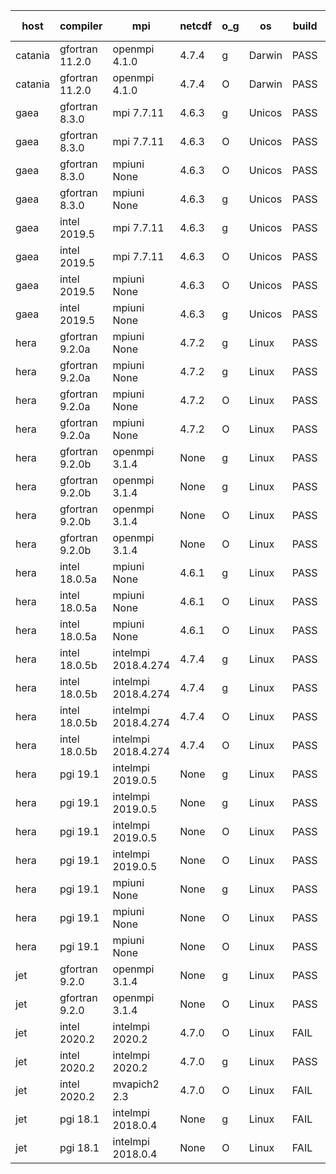 

| host     | compiler                              | mpi                      | netcdf        | o_g        | os       | build       | u_pass          | u_fail          | s_pass            | s_fail            | e_pass             | e_fail             | nuopc_pass       | nuopc_fail       | artifacts link          |
|----------|---------------------------------------|--------------------------|---------------|------------|----------|-------------|-----------------|-----------------|-------------------|-------------------|--------------------|--------------------|------------------|------------------|-------------------------|
| catania | gfortran 11.2.0 | openmpi 4.1.0  | 4.7.4  | g | Darwin | PASS | None | None | None | None | None | None | None | None | <a href="https://github.com/esmf-org/esmf-test-artifacts/tree/31e70b80627d026837cf21e6e0f89d64b097569d/update_pio2.5.9/gfortran/11.2.0/g/openmpi/4.1.0" target="_blank">31e70b8</a> | 
| catania | gfortran 11.2.0 | openmpi 4.1.0  | 4.7.4  | O | Darwin | PASS | 13863 | 9 | 49 | 0 | 80 | 0 | 47 | 5 | <a href="https://github.com/esmf-org/esmf-test-artifacts/tree/863c776b8d16f470c494e7f35c5119996bb61f26/update_pio2.5.9/gfortran/11.2.0/O/openmpi/4.1.0" target="_blank">863c776</a> | 
| gaea | gfortran 8.3.0 | mpi 7.7.11  | 4.6.3  | g | Unicos | PASS | None | None | None | None | None | None | None | None | <a href="https://github.com/esmf-org/esmf-test-artifacts/tree/c295ac67451b7eecef13bb600616889df34cef44/update_pio2.5.9/gfortran/8.3.0/g/mpi/7.7.11" target="_blank">c295ac6</a> | 
| gaea | gfortran 8.3.0 | mpi 7.7.11  | 4.6.3  | O | Unicos | PASS | None | None | None | None | None | None | None | None | <a href="https://github.com/esmf-org/esmf-test-artifacts/tree/2e26495a4cdb9d866127f3da3896d6adbf66f4e0/update_pio2.5.9/gfortran/8.3.0/O/mpi/7.7.11" target="_blank">2e26495</a> | 
| gaea | gfortran 8.3.0 | mpiuni None  | 4.6.3  | O | Unicos | PASS | None | None | None | None | None | None | None | None | <a href="https://github.com/esmf-org/esmf-test-artifacts/tree/82f8aaff67dfd04ac71180b0b6ec01e6f39edf42/update_pio2.5.9/gfortran/8.3.0/O/mpiuni/None" target="_blank">82f8aaf</a> | 
| gaea | gfortran 8.3.0 | mpiuni None  | 4.6.3  | g | Unicos | PASS | None | None | None | None | None | None | None | None | <a href="https://github.com/esmf-org/esmf-test-artifacts/tree/83d4217609ec7e82969fca9f349730c740fdee74/update_pio2.5.9/gfortran/8.3.0/g/mpiuni/None" target="_blank">83d4217</a> | 
| gaea | intel 2019.5 | mpi 7.7.11  | 4.6.3  | g | Unicos | PASS | None | None | None | None | None | None | None | None | <a href="https://github.com/esmf-org/esmf-test-artifacts/tree/17010e13cad4e6c4b8be152eee5916c8bb81a8b4/update_pio2.5.9/intel/2019.5/g/mpi/7.7.11" target="_blank">17010e1</a> | 
| gaea | intel 2019.5 | mpi 7.7.11  | 4.6.3  | O | Unicos | PASS | None | None | None | None | None | None | None | None | <a href="https://github.com/esmf-org/esmf-test-artifacts/tree/1aa2e9dba9eb39f1518da687e0692bd71278b7b6/update_pio2.5.9/intel/2019.5/O/mpi/7.7.11" target="_blank">1aa2e9d</a> | 
| gaea | intel 2019.5 | mpiuni None  | 4.6.3  | O | Unicos | PASS | None | None | None | None | None | None | None | None | <a href="https://github.com/esmf-org/esmf-test-artifacts/tree/356b29e1fdf6d835e4ced24a8d9c09dbffa160ad/update_pio2.5.9/intel/2019.5/O/mpiuni/None" target="_blank">356b29e</a> | 
| gaea | intel 2019.5 | mpiuni None  | 4.6.3  | g | Unicos | PASS | None | None | None | None | None | None | None | None | <a href="https://github.com/esmf-org/esmf-test-artifacts/tree/73bc0e1847a85569668884f0dd8d828c4f578d3a/update_pio2.5.9/intel/2019.5/g/mpiuni/None" target="_blank">73bc0e1</a> | 
| hera | gfortran 9.2.0a | mpiuni None  | 4.7.2  | g | Linux | PASS | 12316 | 0 | 8 | 0 | 43 | 0 | None | None | <a href="https://github.com/esmf-org/esmf-test-artifacts/tree/f1a7767e9eee9f66b1999042fd83f02bdbc0cf1e/update_pio2.5.9/gfortran/9.2.0a/g/mpiuni/None" target="_blank">f1a7767</a> | 
| hera | gfortran 9.2.0a | mpiuni None  | 4.7.2  | g | Linux | PASS | 12316 | 0 | 8 | 0 | 43 | 0 | None | None | <a href="https://github.com/esmf-org/esmf-test-artifacts/tree/868fd3f32837445ec459d1943f4ab4683375cef2/update_pio2.5.9/gfortran/9.2.0a/g/mpiuni/None" target="_blank">868fd3f</a> | 
| hera | gfortran 9.2.0a | mpiuni None  | 4.7.2  | O | Linux | PASS | 12316 | 0 | 8 | 0 | 43 | 0 | None | None | <a href="https://github.com/esmf-org/esmf-test-artifacts/tree/02294f9ad3f6201499c505acd30eef2add03c064/update_pio2.5.9/gfortran/9.2.0a/O/mpiuni/None" target="_blank">02294f9</a> | 
| hera | gfortran 9.2.0a | mpiuni None  | 4.7.2  | O | Linux | PASS | 12316 | 0 | 8 | 0 | 43 | 0 | None | None | <a href="https://github.com/esmf-org/esmf-test-artifacts/tree/8c8d4330dd721bd7519106252533bc9712be3265/update_pio2.5.9/gfortran/9.2.0a/O/mpiuni/None" target="_blank">8c8d433</a> | 
| hera | gfortran 9.2.0b | openmpi 3.1.4  | None  | g | Linux | PASS | 13872 | 0 | 49 | 0 | 80 | 0 | 52 | 0 | <a href="https://github.com/esmf-org/esmf-test-artifacts/tree/c9ed59f2b5deef0b28c9c4901b2b7049631cf3c3/update_pio2.5.9/gfortran/9.2.0b/g/openmpi/3.1.4" target="_blank">c9ed59f</a> | 
| hera | gfortran 9.2.0b | openmpi 3.1.4  | None  | g | Linux | PASS | 13872 | 0 | 49 | 0 | 80 | 0 | 52 | 0 | <a href="https://github.com/esmf-org/esmf-test-artifacts/tree/555d9af0bc62faf92ade0173724796cc784d2a5c/update_pio2.5.9/gfortran/9.2.0b/g/openmpi/3.1.4" target="_blank">555d9af</a> | 
| hera | gfortran 9.2.0b | openmpi 3.1.4  | None  | O | Linux | PASS | 13872 | 0 | 49 | 0 | 80 | 0 | 52 | 0 | <a href="https://github.com/esmf-org/esmf-test-artifacts/tree/16af287ce29a462bb0790969279f5448bfa06c4f/update_pio2.5.9/gfortran/9.2.0b/O/openmpi/3.1.4" target="_blank">16af287</a> | 
| hera | gfortran 9.2.0b | openmpi 3.1.4  | None  | O | Linux | PASS | 13872 | 0 | 49 | 0 | 80 | 0 | 52 | 0 | <a href="https://github.com/esmf-org/esmf-test-artifacts/tree/4ab3fc0a93a28856b5239c355c1160bc25b3e160/update_pio2.5.9/gfortran/9.2.0b/O/openmpi/3.1.4" target="_blank">4ab3fc0</a> | 
| hera | intel 18.0.5a | mpiuni None  | 4.6.1  | g | Linux | PASS | None | None | None | None | None | None | None | None | <a href="https://github.com/esmf-org/esmf-test-artifacts/tree/e2bffa6abc5921bc52fcbab71639cadeab94daf2/update_pio2.5.9/intel/18.0.5a/g/mpiuni/None" target="_blank">e2bffa6</a> | 
| hera | intel 18.0.5a | mpiuni None  | 4.6.1  | O | Linux | PASS | 12316 | 0 | 8 | 0 | 43 | 0 | None | None | <a href="https://github.com/esmf-org/esmf-test-artifacts/tree/ec4fe67382cf7effe7728abf9d3c55f18ee8dc30/update_pio2.5.9/intel/18.0.5a/O/mpiuni/None" target="_blank">ec4fe67</a> | 
| hera | intel 18.0.5a | mpiuni None  | 4.6.1  | O | Linux | PASS | 12316 | 0 | 8 | 0 | 43 | 0 | None | None | <a href="https://github.com/esmf-org/esmf-test-artifacts/tree/0598fde829ad17241dab5b40e3dbfe8da04be0f9/update_pio2.5.9/intel/18.0.5a/O/mpiuni/None" target="_blank">0598fde</a> | 
| hera | intel 18.0.5b | intelmpi 2018.4.274  | 4.7.4  | g | Linux | PASS | 13872 | 0 | 49 | 0 | 80 | 0 | 52 | 0 | <a href="https://github.com/esmf-org/esmf-test-artifacts/tree/2459ab64f271d286edcb7e3892614605c4c8f138/update_pio2.5.9/intel/18.0.5b/g/intelmpi/2018.4.274" target="_blank">2459ab6</a> | 
| hera | intel 18.0.5b | intelmpi 2018.4.274  | 4.7.4  | g | Linux | PASS | 13872 | 0 | 49 | 0 | 80 | 0 | 52 | 0 | <a href="https://github.com/esmf-org/esmf-test-artifacts/tree/948d7cfd8795880afc21577e7b124d8b471526d7/update_pio2.5.9/intel/18.0.5b/g/intelmpi/2018.4.274" target="_blank">948d7cf</a> | 
| hera | intel 18.0.5b | intelmpi 2018.4.274  | 4.7.4  | O | Linux | PASS | None | None | None | None | None | None | None | None | <a href="https://github.com/esmf-org/esmf-test-artifacts/tree/92a541bc05801f41ac283622ff89d6af88fda333/update_pio2.5.9/intel/18.0.5b/O/intelmpi/2018.4.274" target="_blank">92a541b</a> | 
| hera | intel 18.0.5b | intelmpi 2018.4.274  | 4.7.4  | O | Linux | PASS | 13872 | 0 | 49 | 0 | 80 | 0 | 52 | 0 | <a href="https://github.com/esmf-org/esmf-test-artifacts/tree/cd00bd5aa139f5805899dd58571a7eac8dfdbeb4/update_pio2.5.9/intel/18.0.5b/O/intelmpi/2018.4.274" target="_blank">cd00bd5</a> | 
| hera | pgi 19.1 | intelmpi 2019.0.5  | None  | g | Linux | PASS | None | None | None | None | None | None | None | None | <a href="https://github.com/esmf-org/esmf-test-artifacts/tree/d5d973bda55fe7d5d6f7c0fa74377180e2676a9b/update_pio2.5.9/pgi/19.1/g/intelmpi/2019.0.5" target="_blank">d5d973b</a> | 
| hera | pgi 19.1 | intelmpi 2019.0.5  | None  | g | Linux | PASS | None | None | None | None | None | None | None | None | <a href="https://github.com/esmf-org/esmf-test-artifacts/tree/9e344df1ad0f248dfe13ddd94e766e3e528fca8d/update_pio2.5.9/pgi/19.1/g/intelmpi/2019.0.5" target="_blank">9e344df</a> | 
| hera | pgi 19.1 | intelmpi 2019.0.5  | None  | O | Linux | PASS | None | None | None | None | None | None | None | None | <a href="https://github.com/esmf-org/esmf-test-artifacts/tree/0ac3596d6508a3580b45a56a40fb41576eb92001/update_pio2.5.9/pgi/19.1/O/intelmpi/2019.0.5" target="_blank">0ac3596</a> | 
| hera | pgi 19.1 | intelmpi 2019.0.5  | None  | O | Linux | PASS | None | None | None | None | None | None | None | None | <a href="https://github.com/esmf-org/esmf-test-artifacts/tree/6675edec4dd63d102e5e4d5058e378fb737b54fd/update_pio2.5.9/pgi/19.1/O/intelmpi/2019.0.5" target="_blank">6675ede</a> | 
| hera | pgi 19.1 | mpiuni None  | None  | g | Linux | PASS | 11685 | 631 | 4 | 4 | 40 | 3 | None | None | <a href="https://github.com/esmf-org/esmf-test-artifacts/tree/801e5c98b57b5a703acc3592d7dc3dc8ebf6a02f/update_pio2.5.9/pgi/19.1/g/mpiuni/None" target="_blank">801e5c9</a> | 
| hera | pgi 19.1 | mpiuni None  | None  | O | Linux | PASS | None | None | None | None | None | None | None | None | <a href="https://github.com/esmf-org/esmf-test-artifacts/tree/4ad56331e6559c858f666f9d94d990c3d7aaf826/update_pio2.5.9/pgi/19.1/O/mpiuni/None" target="_blank">4ad5633</a> | 
| hera | pgi 19.1 | mpiuni None  | None  | O | Linux | PASS | 11685 | 631 | 6 | 2 | 40 | 3 | None | None | <a href="https://github.com/esmf-org/esmf-test-artifacts/tree/1642cc14a5d69d2c7fbea9127d2c4c12f19305bf/update_pio2.5.9/pgi/19.1/O/mpiuni/None" target="_blank">1642cc1</a> | 
| jet | gfortran 9.2.0 | openmpi 3.1.4  | None  | g | Linux | PASS | 13872 | 0 | 49 | 0 | 80 | 0 | 52 | 0 | <a href="https://github.com/esmf-org/esmf-test-artifacts/tree/18fd4d7cb7a2342ea122171778818f2f72db669e/update_pio2.5.9/gfortran/9.2.0/g/openmpi/3.1.4" target="_blank">18fd4d7</a> | 
| jet | gfortran 9.2.0 | openmpi 3.1.4  | None  | O | Linux | PASS | 13872 | 0 | 49 | 0 | 80 | 0 | 52 | 0 | <a href="https://github.com/esmf-org/esmf-test-artifacts/tree/62cafeb1af97224c8e6acfecfb756488878d8a1a/update_pio2.5.9/gfortran/9.2.0/O/openmpi/3.1.4" target="_blank">62cafeb</a> | 
| jet | intel 2020.2 | intelmpi 2020.2  | 4.7.0  | O | Linux | FAIL | None | None | None | None | None | None | None | None | <a href="https://github.com/esmf-org/esmf-test-artifacts/tree/020313ed3918b40e227e6428c329efbc4c14cab4/update_pio2.5.9/intel/2020.2/O/intelmpi/2020.2" target="_blank">020313e</a> | 
| jet | intel 2020.2 | intelmpi 2020.2  | 4.7.0  | g | Linux | PASS | None | None | None | None | None | None | None | None | <a href="https://github.com/esmf-org/esmf-test-artifacts/tree/de3001462d3a47c2beee6f2ef9b2ab9d4028860b/update_pio2.5.9/intel/2020.2/g/intelmpi/2020.2" target="_blank">de30014</a> | 
| jet | intel 2020.2 | mvapich2 2.3  | 4.7.0  | O | Linux | FAIL | None | None | None | None | None | None | None | None | <a href="https://github.com/esmf-org/esmf-test-artifacts/tree/bb6a9e0f51aa97fae686517f63231b2a92f96af8/update_pio2.5.9/intel/2020.2/O/mvapich2/2.3" target="_blank">bb6a9e0</a> | 
| jet | pgi 18.1 | intelmpi 2018.0.4  | None  | g | Linux | FAIL | None | None | None | None | None | None | None | None | <a href="https://github.com/esmf-org/esmf-test-artifacts/tree/178214af873a86f0eac81e972bec731deb7299f7/update_pio2.5.9/pgi/18.1/g/intelmpi/2018.0.4" target="_blank">178214a</a> | 
| jet | pgi 18.1 | intelmpi 2018.0.4  | None  | O | Linux | FAIL | None | None | None | None | None | None | None | None | <a href="https://github.com/esmf-org/esmf-test-artifacts/tree/02ba9357c6e4da15548c32e6197dc19799ed2165/update_pio2.5.9/pgi/18.1/O/intelmpi/2018.0.4" target="_blank">02ba935</a> | 
